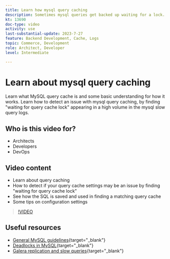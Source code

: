 ```yaml
---
title: Learn how mysql query caching
description: Sometimes mysql queries get backed up waiting for a lock. This tutorial explains what is query caching and some recommendations for settings if you have issues.
kt: 13690
doc-type: video
activity: use
last-substantial-update: 2023-7-27
feature: Backend Development, Cache, Logs
topic: Commerce, Development
role: Architect, Developer
level: Intermediate

---
```

# Learn about mysql query caching

Learn what MySQL query cache is and some basic understanding for how it works. Learn how to detect an issue with mysql query caching, by finding "waiting for query cache lock" appearing in a high volume in the mysql slow query logs.

## Who is this video for?

- Architects
- Developers
- DevOps

## Video content

- Learn about query caching
- How to detect if your query cache settings may be an issue by finding "waiting for query cache lock"
- See how the SQL is saved and used in finding a matching query cache
- Some tips on configuration settings

>[!VIDEO](https://video.tv.adobe.com/v/3422015?learn=on)

## Useful resources

- [General MySQL guidelines](https://experienceleague.adobe.com/docs/commerce-operations/installation-guide/prerequisites/database-server/mysql.html?lang=en){target="_blank"}
- [Deadlocks in MySQL](https://experienceleague.adobe.com/docs/commerce-knowledge-base/kb/troubleshooting/database/deadlocks-in-mysql.html){target="_blank"}
- [Galera replication and slow queries](https://experienceleague.adobe.com/docs/commerce-learn/tutorials/backend-development/galera-db-slow-replication.html){target="_blank"}
